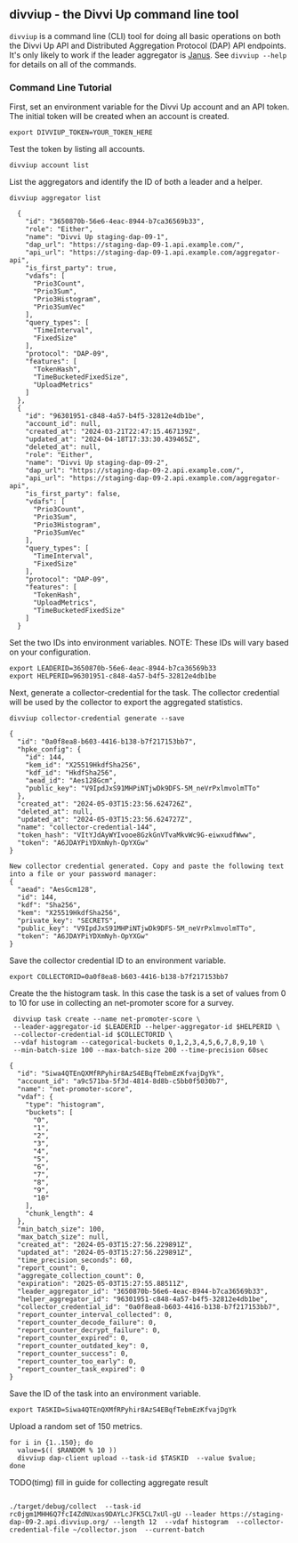 ## divviup - the Divvi Up command line tool

`divviup` is a command line (CLI) tool for doing all basic operations on both the Divvi Up API and Distributed Aggregation Protocol (DAP) API endpoints. It's only likely to work if the leader aggregator is [Janus](https://github.com/divviup/janus). See `divviup --help` for details on all of the commands.

### Command Line Tutorial

First, set an environment variable for the Divvi Up account and an API token. The initial token will be created when an account is created.

```
export DIVVIUP_TOKEN=YOUR_TOKEN_HERE
```

Test the token by listing all accounts.

```
divviup account list
```

List the aggregators and identify the ID of both a leader and a helper.

```
divviup aggregator list
```

```
  {
    "id": "3650870b-56e6-4eac-8944-b7ca36569b33",
    "role": "Either",
    "name": "Divvi Up staging-dap-09-1",
    "dap_url": "https://staging-dap-09-1.api.example.com/",
    "api_url": "https://staging-dap-09-1.api.example.com/aggregator-api",
    "is_first_party": true,
    "vdafs": [
      "Prio3Count",
      "Prio3Sum",
      "Prio3Histogram",
      "Prio3SumVec"
    ],
    "query_types": [
      "TimeInterval",
      "FixedSize"
    ],
    "protocol": "DAP-09",
    "features": [
      "TokenHash",
      "TimeBucketedFixedSize",
      "UploadMetrics"
    ]
  },
  {
    "id": "96301951-c848-4a57-b4f5-32812e4db1be",
    "account_id": null,
    "created_at": "2024-03-21T22:47:15.467139Z",
    "updated_at": "2024-04-18T17:33:30.439465Z",
    "deleted_at": null,
    "role": "Either",
    "name": "Divvi Up staging-dap-09-2",
    "dap_url": "https://staging-dap-09-2.api.example.com/",
    "api_url": "https://staging-dap-09-2.api.example.com/aggregator-api",
    "is_first_party": false,
    "vdafs": [
      "Prio3Count",
      "Prio3Sum",
      "Prio3Histogram",
      "Prio3SumVec"
    ],
    "query_types": [
      "TimeInterval",
      "FixedSize"
    ],
    "protocol": "DAP-09",
    "features": [
      "TokenHash",
      "UploadMetrics",
      "TimeBucketedFixedSize"
    ]
  }
```

Set the two IDs into environment variables. NOTE: These IDs will vary based on your configuration.

```
export LEADERID=3650870b-56e6-4eac-8944-b7ca36569b33
export HELPERID=96301951-c848-4a57-b4f5-32812e4db1be
```

Next, generate a collector-credential for the task. The collector credential will be used by the collector to export the aggregated statistics.

```
divviup collector-credential generate --save
```

```
{
  "id": "0a0f8ea8-b603-4416-b138-b7f217153bb7",
  "hpke_config": {
    "id": 144,
    "kem_id": "X25519HkdfSha256",
    "kdf_id": "HkdfSha256",
    "aead_id": "Aes128Gcm",
    "public_key": "V9IpdJxS91MHPiNTjwDk9DFS-5M_neVrPxlmvolmTTo"
  },
  "created_at": "2024-05-03T15:23:56.624726Z",
  "deleted_at": null,
  "updated_at": "2024-05-03T15:23:56.624727Z",
  "name": "collector-credential-144",
  "token_hash": "VItYJdAyWYIvooe8GzkGnVTvaMkvWc9G-eiwxudfWww",
  "token": "A6JDAYPiYDXmNyh-OpYXGw"
}

New collector credential generated. Copy and paste the following text into a file or your password manager:
{
  "aead": "AesGcm128",
  "id": 144,
  "kdf": "Sha256",
  "kem": "X25519HkdfSha256",
  "private_key": "SECRETS",
  "public_key": "V9IpdJxS91MHPiNTjwDk9DFS-5M_neVrPxlmvolmTTo",
  "token": "A6JDAYPiYDXmNyh-OpYXGw"
}
```

Save the collector credential ID to an environment variable.

```
export COLLECTORID=0a0f8ea8-b603-4416-b138-b7f217153bb7
```

Create the the histogram task. In this case the task is a set of values from 0 to 10 for use in collecting an net-promoter score for a survey.

```
 divviup task create --name net-promoter-score \
 --leader-aggregator-id $LEADERID --helper-aggregator-id $HELPERID \
 --collector-credential-id $COLLECTORID \
 --vdaf histogram --categorical-buckets 0,1,2,3,4,5,6,7,8,9,10 \
 --min-batch-size 100 --max-batch-size 200 --time-precision 60sec
```

```
{
  "id": "Siwa4QTEnQXMfRPyhir8AzS4EBqfTebmEzKfvajDgYk",
  "account_id": "a9c571ba-5f3d-4814-8d8b-c5bb0f5030b7",
  "name": "net-promoter-score",
  "vdaf": {
    "type": "histogram",
    "buckets": [
      "0",
      "1",
      "2",
      "3",
      "4",
      "5",
      "6",
      "7",
      "8",
      "9",
      "10"
    ],
    "chunk_length": 4
  },
  "min_batch_size": 100,
  "max_batch_size": null,
  "created_at": "2024-05-03T15:27:56.229891Z",
  "updated_at": "2024-05-03T15:27:56.229891Z",
  "time_precision_seconds": 60,
  "report_count": 0,
  "aggregate_collection_count": 0,
  "expiration": "2025-05-03T15:27:55.88511Z",
  "leader_aggregator_id": "3650870b-56e6-4eac-8944-b7ca36569b33",
  "helper_aggregator_id": "96301951-c848-4a57-b4f5-32812e4db1be",
  "collector_credential_id": "0a0f8ea8-b603-4416-b138-b7f217153bb7",
  "report_counter_interval_collected": 0,
  "report_counter_decode_failure": 0,
  "report_counter_decrypt_failure": 0,
  "report_counter_expired": 0,
  "report_counter_outdated_key": 0,
  "report_counter_success": 0,
  "report_counter_too_early": 0,
  "report_counter_task_expired": 0
}
```

Save the ID of the task into an environment variable.

```
export TASKID=Siwa4QTEnQXMfRPyhir8AzS4EBqfTebmEzKfvajDgYk
```

Upload a random set of 150 metrics.

```
for i in {1..150}; do
  value=$(( $RANDOM % 10 ))
  divviup dap-client upload --task-id $TASKID  --value $value;
done
```

TODO(timg) fill in guide for collecting aggregate result

```

```


```
./target/debug/collect  --task-id rc0jgm1MHH6Q7fcI4ZdNUxas9DAYLcJFK5CL7xUl-gU --leader https://staging-dap-09-2.api.divviup.org/ --length 12  --vdaf histogram  --collector-credential-file ~/collector.json  --current-batch
```

